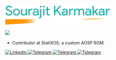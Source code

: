 [<img src="https://raw.githubusercontent.com/sourajitk/sourajitk/master/ooof.png" height="70%" width="70%;"/>]()

![](https://github-readme-stats.vercel.app/api?username=sourajitk&show_icons=true&hide_border=true&count_private=true&include_all_commits=true&theme=dracula)

- Contributor at StatiXOS; a custom AOSP ROM.
<a href="https://www.linkedin.com/in/sourajit-karmakar-176a981a9/">
  <img alt="Linkedin" width="40px" src="https://camo.githubusercontent.com/45e6bebceba49c2cf76b1b3770b1adbe24e6c454/68747470733a2f2f6564656e742e6769746875622e696f2f537570657254696e7949636f6e732f696d616765732f7376672f6c696e6b6564696e2e737667" />
</a>  <a href="https://t.me/compassneedle">
  <img alt="Telegram" width="40px" src="https://camo.githubusercontent.com/5c1975da7d9ab735ceb71c57b6c7e48ff3e08ca4/68747470733a2f2f6564656e742e6769746875622e696f2f537570657254696e7949636f6e732f696d616765732f7376672f74656c656772616d2e737667" /> <a href="https://open.spotify.com/playlist/22dCmS2Zi13MK8oRScgdW4?si=1pXd_WDoSFy2hQ7UONtl3w">
  <img alt="Telegram" width="40px" src="https://camo.githubusercontent.com/eb2eb95f7f215be98f849d5060d6cd4ea434cfcc/68747470733a2f2f6564656e742e6769746875622e696f2f537570657254696e7949636f6e732f696d616765732f7376672f73706f746966792e737667" /> <a href="https://gist.github.com/sourajitk/">
  <img alt="Telegram" width="40px" src="https://camo.githubusercontent.com/612027ffe7314dbf69df0f141e0d2171f33809e6/68747470733a2f2f6564656e742e6769746875622e696f2f537570657254696e7949636f6e732f696d616765732f7376672f676174656875622e737667" />
  
